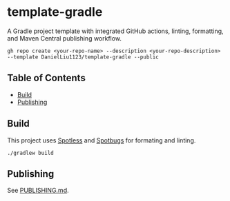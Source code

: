# template-gradle

A Gradle project template with integrated GitHub actions, linting, formatting, and Maven Central publishing workflow.

```shell
gh repo create <your-repo-name> --description <your-repo-description> --template DanielLiu1123/template-gradle --public
```

## Table of Contents

- [Build](#build)
- [Publishing](#publishing)

## Build

This project uses [Spotless](https://github.com/diffplug/spotless) and [Spotbugs](https://github.com/spotbugs/spotbugs) for formating and linting.

```shell
./gradlew build
```

## Publishing

See [PUBLISHING.md](./PUBLISHING.md).

